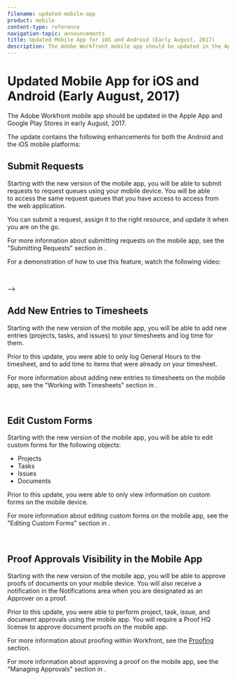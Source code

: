 ```yaml
---
filename: updated-mobile-app
product: mobile
content-type: reference
navigation-topic: announcements
title: Updated Mobile App for iOS and Android (Early August, 2017)
description: The Adobe Workfront mobile app should be updated in the Apple App and Google Play Stores in early August, 2017.
---
```


# Updated Mobile App for iOS and Android (Early August, 2017)

The Adobe Workfront mobile app should be&nbsp;updated in the Apple App and Google Play Stores in early&nbsp;August, 2017.&nbsp;

The update contains the following enhancements for both the Android and the iOS mobile platforms:

## Submit Requests

Starting with the new version of the mobile app, you will be able to submit requests to request queues using your mobile device. You will be able to&nbsp;access the same request queues that you have access to&nbsp;access from the web application.&nbsp;

You can submit a request, assign it to the right resource, and update it when you are on the go.&nbsp;

For more information about submitting requests on the mobile app, see the "Submitting Requests" section in&nbsp;.

For a demonstration of how to use this feature, watch the following video:

<!--WRITER
<!--WRITER
<iframe class="mt-media" src="assets/226008768?title=0&byline=0&portrait=0" width="640px" height="360px" frameborder="0" allowfullscreen></iframe>
-->&nbsp;
-->

## Add New Entries to Timesheets

Starting with the&nbsp;new version of the mobile app, you will be able to add new entries (projects, tasks, and issues) to your timesheets and log time for them.

Prior to this update, you were able to only log General Hours to the timesheet, and to add time to items that were already on your timesheet.&nbsp;

For more information about adding new entries to timesheets on the mobile app, see the "Working with Timesheets" section in&nbsp;.

<!--WRITER
<iframe class="mt-media" src="assets/229038077?title=0&byline=0&portrait=0" width="640px" height="360px" frameborder="0" allowfullscreen></iframe>
-->&nbsp;

## Edit Custom Forms

Starting with the&nbsp;new version of the mobile app, you will be able to edit custom forms for the following objects:

* Projects
* Tasks
* Issues
* Documents&nbsp;

Prior to this update, you were able to only view information on custom forms on the mobile device.&nbsp;

For more information about editing custom forms on the mobile app, see the "Editing Custom Forms" section in&nbsp;.

<!--WRITER
<iframe class="mt-media" src="assets/229038756?title=0&byline=0&portrait=0" width="640px" height="360px" frameborder="0" allowfullscreen></iframe>
-->&nbsp;

## Proof Approvals Visibility in the Mobile App

Starting with the&nbsp;new version of the mobile app, you will be able to approve proofs of documents on your mobile device. You will also receive a notification in the Notifications area when you are designated as an Approver on a proof.&nbsp;

Prior to this update, you were able to perform project, task, issue, and document approvals using the mobile app. You will require a Proof HQ license to approve document proofs on the mobile app.&nbsp;

For more information about proofing within Workfront, see the [Proofing](../../review-and-approve-work/proofing/proofing.md) section.&nbsp;

For more information about approving a proof on the mobile app, see the "Managing Approvals" section in&nbsp;.

<!--WRITER
<iframe class="mt-media" src="assets/229038773?title=0&byline=0&portrait=0" width="640px" height="360px" frameborder="0" allowfullscreen></iframe>
-->&nbsp;
